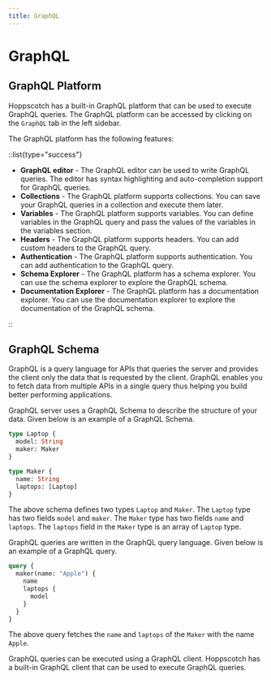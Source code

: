 ```yaml
---
title: GraphQL
---
```


# GraphQL

## GraphQL Platform

Hoppscotch has a built-in GraphQL platform that can be used to execute GraphQL queries. The GraphQL platform can be accessed by clicking on the `GraphQL` tab in the left sidebar.

The GraphQL platform has the following features:

::list{type="success"}

- **GraphQL editor** - The GraphQL editor can be used to write GraphQL queries. The editor has syntax highlighting and auto-completion support for GraphQL queries.
- **Collections** - The GraphQL platform supports collections. You can save your GraphQL queries in a collection and execute them later.
- **Variables** - The GraphQL platform supports variables. You can define variables in the GraphQL query and pass the values of the variables in the variables section.
- **Headers** - The GraphQL platform supports headers. You can add custom headers to the GraphQL query.
- **Authentication** - The GraphQL platform supports authentication. You can add authentication to the GraphQL query.
- **Schema Explorer** - The GraphQL platform has a schema explorer. You can use the schema explorer to explore the GraphQL schema.
- **Documentation Explorer** - The GraphQL platform has a documentation explorer. You can use the documentation explorer to explore the documentation of the GraphQL schema.

::

## GraphQL Schema

GraphQL is a query language for APIs that queries the server and provides the client only the data that is requested by the client. GraphQL enables you to fetch data from multiple APIs in a single query thus helping you build better performing applications.

GraphQL server uses a GraphQL Schema to describe the structure of your data. Given below is an example of a GraphQL Schema.

```graphql
type Laptop {
  model: String
  maker: Maker
}

type Maker {
  name: String
  laptops: [Laptop]
}
```

The above schema defines two types `Laptop` and `Maker`. The `Laptop` type has two fields `model` and `maker`. The `Maker` type has two fields `name` and `laptops`. The `laptops` field in the `Maker` type is an array of `Laptop` type.

GraphQL queries are written in the GraphQL query language. Given below is an example of a GraphQL query.

```graphql
query {
  maker(name: "Apple") {
    name
    laptops {
      model
    }
  }
}
```

The above query fetches the `name` and `laptops` of the `Maker` with the name `Apple`.

GraphQL queries can be executed using a GraphQL client. Hoppscotch has a built-in GraphQL client that can be used to execute GraphQL queries.

